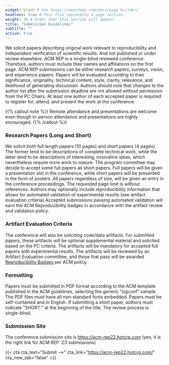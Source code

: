 ```yaml
---
widget: blank # See https://wowchemy.com/docs/page-builder/
headless: true # This file represents a page section.
weight: 30 # Order that this section will appear.
title: "Submission Guidelines"
subtitle: ""
active: true
---
```

We solicit papers describing original work relevant to reproducibility and independent verification of scientific results. And not published or under review elsewhere. ACM REP is a single-blind reviewed conference. Therefore, authors must include their names and affiliations on the first page. ACM REP submissions can be either research papers, surveys, vision, and experience papers. Papers will be evaluated according to their significance, originality, technical content, style, clarity, relevance, and likelihood of generating discussion. Authors should note that changes to the author list after the submission deadline are not allowed without permission from the PC Chairs. At least one author of each accepted paper is required to register for, attend, and present the work at the conference. 

{{% callout note %}}
Remote attendance and presentations are welcome even though in-person attendance and presentations are highly encouraged.
{{% /callout %}}

### Research Papers (Long and Short)

We solicit both full length papers (10 pages) and short papers (4 pages). The former tend to be descriptions of complete technical work, while the latter tend to be descriptions of interesting, innovative ideas, which nevertheless require more work to mature. The program committee may decide to accept some full papers as short papers. Full papers will be given a presentation slot in the conference, while short papers will be presented in the form of posters. All papers regardless of size, will be given an entry in the conference proceedings. The requested page limit is without references. Authors may optionally include reproducibility information that allows for automated validation of experimental results (see artifact evaluation criteria) Accepted submissions passing automated validation will earn the ACM Reproducibility badges in accordance with the artifact review and validation policy.

### Artifact Evaluation Criteria

The conference will also be soliciting code/data artifacts. For submitted papers, these artifacts will be optional supplemental material and solicited based on the PC criteria. The artifacts will be mandatory for accepted full papers with experimental results. The artifacts will be reviewed by an Artifact Evaluation committee, and those that pass will be awarded [Reproducibility Badges](https://www.acm.org/publications/policies/artifact-review-and-badging-current) per ACM policy. 

### Formatting 

Papers must be submitted in PDF format according to the ACM template published in the ACM guidelines, selecting the generic “sigconf” sample. The PDF files must have all non-standard fonts embedded. Papers must be self-contained and in English. If submitting a short paper, authors must indicate "SHORT:" at the beginning of the title. The review process is single-blind. 

### Submission Site

The conference submission site is https://acm-rep22.hotcrp.com (yes, it is the right link for ACM REP *'23* submissions)

{{< cta cta_text="Submit -->" cta_link="https://acm-rep22.hotcrp.com/" cta_new_tab="false" >}}

